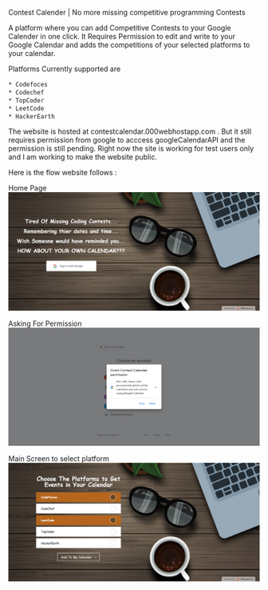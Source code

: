 Contest Calender | No more missing competitive programming Contests

A platform where you can add Competitive Contests to your Google Calender in one click.
It Requires Permission to edit and write to your Google Calendar and adds the competitions of your selected platforms to your calendar.

Platforms Currently supported are
	
	* Codefoces
	* Codechef
  	* TopCoder
	* LeetCode
	* HackerEarth

The website is hosted at contestcalendar.000webhostapp.com . But it still requires permission from google to acccess googleCalendarAPI and the permission is still pending.
Right now the site is working for test users only and I am working to make the website public.

Here is the flow website follows :

Home Page
![Homepage](/workflow/home.png)

Asking For Permission
![Homepage](/workflow/permission.png)

Main Screen to select platform
![Homepage](/workflow/select.png)

